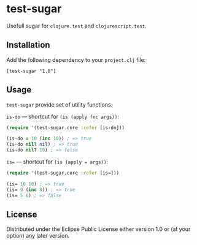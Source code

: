 # test-sugar

Usefull sugar for `clojure.test` and `clojurescript.test`.

## Installation

Add the following dependency to your `project.clj` file:

    [test-sugar "1.0"]

## Usage

`test-sugar` provide set of utility functions.

`is-do` &mdash; shortcut for `(is (apply fnc args))`:

```clojure
(require '(test-sugar.core :refer [is-do]))

(is-do = 10 (inc 10)) ; => true
(is-do nil? nil) ; => true
(is-do nil? 10) ; => false
```

`is=` &mdash; shortcut for `(is (apply = args))`:

```clojure
(require '(test-sugar.core :refer [is=]))

(is= 10 10) ; => true
(is= 9 (inc 8)) ; => true
(is= 5 6) ; => false
```

## License

Distributed under the Eclipse Public License either version 1.0 or (at
your option) any later version.
